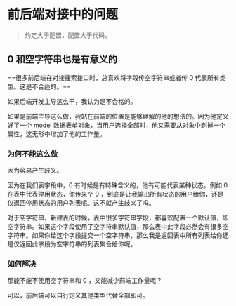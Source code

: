 # 前后端对接中的问题


> 约定大于配置，配置大于代码。

## 0 和空字符串也是有意义的

==很多前后端在对接搜索接口时，总喜欢将字段传空字符串或者传 0 代表所有类型。这是不合适的。==

如果后端开发主导这么干，我认为是不合格的。

如果是前端主导这么做，我站在前端的位置是能够理解的他的想法的。因为他定义好了一个 model 数据表单对象，当用户选择全部时，他又需要从对象中剃掉一个属性，这无形中增加了他的工作量。

### 为何不能这么做

因为容易产生歧义。

因为在我们表字段中，0 有时候是有特殊含义的，他有可能代表某种状态。例如 0 在表中代表停用状态，你传来个 0 ，到底是让我输出所有状态的用户给你，还是仅返回停用状态的用户列表呢。这不就产生歧义了吗。

对于空字符串，新建表的时候，表中很多字符串字段，都喜欢配置一个默认值，即空字符串。如果这个字段使用了空字符串默认值，那么表中此字段必然会有很多空字符串。如果你给这个字段提交一个空字符串，那么我是返回表中所有列表给你还是仅返回此字段为空字符串的列表集合给你呢。

### 如何解决

那能不能不使用空字符串和 0 ，又能减少前端工作量呢？

可以，前后端可以自行定义其他类型代替全部即可。

